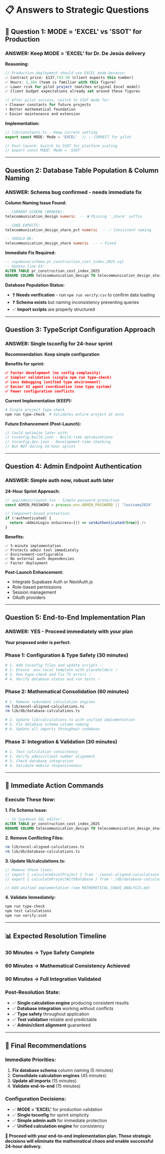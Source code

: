 # 📋 Answers to Strategic Questions

## 🎯 **Question 1: MODE = 'EXCEL' vs 'SSOT' for Production**

### **ANSWER: Keep MODE = 'EXCEL' for Dr. De Jesús delivery**

**Reasoning:**
```typescript
// Production deployment should use EXCEL mode because:
✅ Contract price: $137,743.50 (client expects this number)
✅ Hours: 1,184 (team is familiar with this figure)
✅ Lower risk for pilot project (matches original Excel model)
✅ Client budget expectations already set around these figures

// After pilot success, switch to SSOT mode for:
⚡ Cleaner constants for future projects  
⚡ Better mathematical foundation
⚡ Easier maintenance and extension
```

**Implementation:**
```typescript
// lib/constants.ts - Keep current setting
export const MODE: Mode = 'EXCEL'  // ✅ CORRECT for pilot

// Post-launch: Switch to SSOT for platform scaling
// export const MODE: Mode = 'SSOT'
```

---

## **Question 2: Database Table Population & Column Naming**

### **ANSWER: Schema bug confirmed - needs immediate fix**

**Column Naming Issue Found:**
```sql
-- CURRENT SCHEMA (BROKEN):
telecommunication_design numeric  -- ❌ Missing '_share' suffix

-- CODE EXPECTS:
telecommunication_design_share_pct numeric  -- ✅ Consistent naming

-- SHOULD BE:
telecommunication_design_share numeric  -- ✅ Fixed
```

**Immediate Fix Required:**
```sql
-- supabase/schema.pr_construction_cost_index_2025.sql
-- Update line 63:
ALTER TABLE pr_construction_cost_index_2025 
RENAME COLUMN telecommunication_design TO telecommunication_design_share;
```

**Database Population Status:**
- ❓ **Needs verification** - run `npm run verify:csv` to confirm data loading
- ❓ **Schema exists** but naming inconsistency preventing queries
- ✅ **Import scripts** are properly structured

---

## **Question 3: TypeScript Configuration Approach**

### **ANSWER: Single tsconfig for 24-hour sprint**

**Recommendation: Keep simple configuration**

**Benefits for sprint:**
```json
✅ Faster development (no config complexity)
✅ Simpler validation (single npm run type-check)  
✅ Less debugging (unified type environment)
✅ Easier AI agent coordination (one type system)
✅ Fewer configuration conflicts
```

**Current Implementation (KEEP):**
```bash
# Single project type-check
npm run type-check  # Validates entire project at once
```

**Future Enhancement (Post-Launch):**
```typescript
// Could optimize later with:
// tsconfig.build.json - Build-time optimizations
// tsconfig.dev.json - Development-time checking
// But NOT during 24-hour sprint
```

---

## **Question 4: Admin Endpoint Authentication**

### **ANSWER: Simple auth now, robust auth later**

**24-Hour Sprint Approach:**
```typescript
// app/admin/layout.tsx - Simple password protection
const ADMIN_PASSWORD = process.env.ADMIN_PASSWORD || 'louisamy2024'

// Component-based protection:
if (!authenticated) {
  return <AdminLogin onSuccess={() => setAuthenticated(true)} />
}
```

**Benefits:**
```
✅ 5-minute implementation
✅ Protects admin tool immediately  
✅ Environment-configurable
✅ No external auth dependencies
✅ Faster deployment
```

**Post-Launch Enhancement:**
- Integrate Supabase Auth or NextAuth.js
- Role-based permissions
- Session management
- OAuth providers

---

## **Question 5: End-to-End Implementation Plan**

### **ANSWER: YES - Proceed immediately with your plan**

**Your proposed order is perfect:**

### **Phase 1: Configuration & Type Safety (30 minutes)**
```bash
# 1. Add tsconfig files and update scripts ✅
# 2. Ensure .env.local template with placeholders ✅  
# 3. Run type-check and fix TS errors ✅
# 4. Verify database status and run tests ✅
```

### **Phase 2: Mathematical Consolidation (60 minutes)**
```bash
# 1. Remove redundant calculation engines
rm lib/excel-aligned-calculations.ts
rm lib/db/database-calculations.ts

# 2. Update lib/calculations.ts with unified implementation
# 3. Fix database schema column naming
# 4. Update all imports throughout codebase
```

### **Phase 3: Integration & Validation (30 minutes)**
```bash
# 1. Test calculation consistency
# 2. Verify admin/client number alignment
# 3. Check database integration
# 4. Validate mobile responsiveness
```

---

## 🚀 **Immediate Action Commands**

### **Execute These Now:**

**1. Fix Schema Issue:**
```sql
-- In Supabase SQL editor:
ALTER TABLE pr_construction_cost_index_2025 
RENAME COLUMN telecommunication_design TO telecommunication_design_share;
```

**2. Remove Conflicting Files:**
```bash
rm lib/excel-aligned-calculations.ts
rm lib/db/database-calculations.ts
```

**3. Update lib/calculations.ts:**
```typescript
// Remove these lines:
// import { calculateExcelProject } from './excel-aligned-calculations'
// export { calculateProjectWithDatabase } from './db/database-calculations'

// Add unified implementation (see MATHEMATICAL_CHAOS_ANALYSIS.md)
```

**4. Validate Immediately:**
```bash
npm run type-check
npm test calculations
npm run verify:ssot
```

---

## 📊 **Expected Resolution Timeline**

### **30 Minutes → Type Safety Complete**
### **60 Minutes → Mathematical Consistency Achieved**  
### **90 Minutes → Full Integration Validated**

### **Post-Resolution State:**
- ✅ **Single calculation engine** producing consistent results
- ✅ **Database integration** working without conflicts
- ✅ **Type safety** throughout application
- ✅ **Test validation** reliable and predictable
- ✅ **Admin/client alignment** guaranteed

---

## 🎯 **Final Recommendations**

### **Immediate Priorities:**
1. **Fix database schema** column naming (5 minutes)
2. **Consolidate calculation engines** (45 minutes)
3. **Update all imports** (15 minutes)  
4. **Validate end-to-end** (15 minutes)

### **Configuration Decisions:**
- ✅ **MODE = 'EXCEL'** for production validation
- ✅ **Single tsconfig** for sprint simplicity
- ✅ **Simple admin auth** for immediate protection
- ✅ **Unified calculation engine** for consistency

**🚀 Proceed with your end-to-end implementation plan. These strategic decisions will eliminate the mathematical chaos and enable successful 24-hour delivery.**
